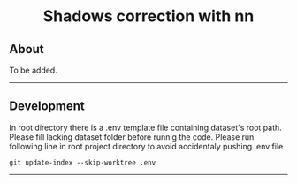 <center> <h1> Shadows correction with nn  </h1> </center>

<h2> About </h2>

 To be added.

---

<h2>Development</h2>
In root directory there is a .env template file containing dataset's root path.
Please fill lacking dataset folder before runnig the code. 
Please run following line in root project directory to avoid accidentaly pushing .env file 

```
git update-index --skip-worktree .env
```

---
